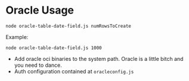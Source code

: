 

Oracle Usage
=======

`node oracle-table-date-field.js numRowsToCreate`

Example:

`node oracle-table-date-field.js 1000`

- Add oracle oci binaries to the system path. Oracle is a little bitch and you need to dance.
- Auth configuration contained at `oracleconfig.js`